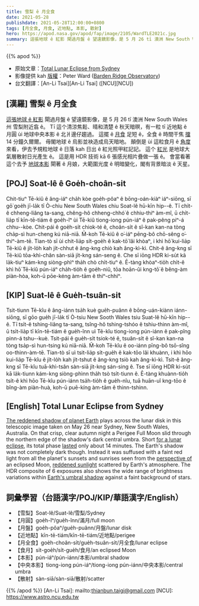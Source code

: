 ```yaml
---
title: 雪梨 ê 月全食
date: 2021-05-28
publishdate: 2021-05-28T12:00:00+0800
tags: [月全食, 月食, 近地點, 本影, 散射]
hero: https://apod.nasa.gov/apod/fap/image/2105/WardTLE2021c.jpg
summary: 這張地球 ê 紅影 閘過月盤 ê 望遠鏡影像，是 5 月 26 tī 澳洲 New South Wales 州 雪梨附近翕 ê。
---
```


{{% apod %}}

- 原始文章：[Total Lunar Eclipse from Sydney](https://apod.nasa.gov/apod/ap210528.html)
- 影像提供 kah [版權][copyright]：Peter Ward ([Barden Ridge Observatory](http://www.atscope.com.au/BRO/bardenridgeobs.html))
- 台文翻譯：[An-Li Tsai][An-Li Tsai] ([NCU][NCU])

## [漢羅] 雪梨 ê 月全食

[這張地球 ê 紅影][The reddened shadow of planet Earth] 閘過月盤 ê 望遠鏡影像，是 5 月 26 tī 澳洲 New South Wales 州 雪梨附近翕 ê。
Tī 這个清涼焦鬆、晴和清楚 ê 秋天暗暝，有一粒 tī 近地點 ê 月圓 ùi 地球中央本影 ê 北爿邊仔趨過。
這擺 ê [月食][for a lunar eclipse] 足短 ê，全食 ê 時間干焦 [擋][lasted] 14 分鐘久爾爾。
毋閣地球 ê 烏影並袂造成烏天暗地。
顛倒是 ùi 這粒食月 ê [角度][perspective of] 來看，伊去予規粒地球 ê 日落 kah 日出 ê 紅光照甲紅記記。
這个 [紅光][reddened sunlight] 是地球大氣層散射日光產生 ê。
這是用 HDR 技術 kā 6 張感光相片疊做一張 ê。
會當看著這个去予 [地球本影][Earth's umbral shadow] 閘著 ê 月娘，大範圍光度 ê 明暗變化，閣有背景暗淡 ê 天星。


## [POJ] Soat-lê ê Goe̍h-choân-si̍t

Chit-tiuⁿ Tē-kiû ê âng-iáⁿ cha̍h kòe goe̍h-pôaⁿ ê bōng-oán-kiàⁿ iáⁿ-siōng, sī gō͘ goe̍h jī-la̍k tī Ò-chiu New South Wales chiu Soat-lê hū-kīn hip--ê.
Tī chi̍t-ê chheng-liâng ta-sang, chêng-hô chheng-chhó͘ ê chhiu-thiⁿ àm-mî, ū chi̍t-lia̍p tī kīn-tē-tiám ê goe̍h-îⁿ ùi Tē-kiû tiong-iong pún-iáⁿ ê pak-pêng piⁿ-á chhu--kòe.
Chit-pái ê goe̍h-si̍t chiok-té ê, choân-si̍t ê sî-kan kan-na tòng cha̍p-sì hun-cheng kú niā-niā.
M̄-koh Tē-kiû ê o͘-iáⁿ pēng-bô chō-sêng o͘-thiⁿ-àm-tē.
Tian-tò sī ùi chit-lia̍p si̍t-goe̍h ê kak-tō͘ lâi khòaⁿ, i khì hō͘ kui-lia̍p Tē-kiû ê ji̍t-lo̍h kah ji̍t-chhut ê âng-kng chiò kah âng-kì-kì.
Chit-ê âng-kng sī Tē-kiû tōa-khì-chân sàn-siā ji̍t-kng sán-seng ê.
Che sī iōng HDR ki-su̍t kā la̍k-tiuⁿ kám-kng siòng-phìⁿ tha̍h chò chi̍t-tiuⁿ ê.
Ē-tàng khòaⁿ-tio̍h chi̍t-ê khì hō͘ Tē-kiû pún-iáⁿ cha̍h-tio̍h ê goe̍h-niû, tōa hoān-ûi kng-tō͘ ê bêng-àm piàn-hòa, koh-ū pōe-kéng àm-tām ê thiⁿ-chhiⁿ.


## [KIP] Suat-lê ê Gue̍h-tsuân-si̍t

Tsit-tiunn Tē-kîu ê âng-iánn tsa̍h kuè gue̍h-puânn ê bōng-uán-kiànn iánn-siōng, sī gōo gue̍h jī-la̍k tī Ò-tsiu New Sooth Wales tsiu Suat-lê hū-kīn hip--ê.
Tī tsi̍t-ê tshing-liâng ta-sang, tsîng-hô tshing-tshóo ê tshiu-thinn àm-mî, ū tsi̍t-lia̍p tī kīn-tē-tiám ê gue̍h-înn uì Tē-kîu tiong-iong pún-iánn ê pak-pîng pinn-á tshu--kuè.
Tsit-pái ê gue̍h-si̍t tsiok-té ê, tsuân-si̍t ê sî-kan kan-na tòng tsa̍p-sì hun-tsing kú niā-niā.
M̄-koh Tē-kîu ê oo-iánn pīng-bô tsō-sîng oo-thinn-àm-tē.
Tian-tò sī uì tsit-lia̍p si̍t-gue̍h ê kak-tōo lâi khuànn, i khì hōo kui-lia̍p Tē-kîu ê ji̍t-lo̍h kah ji̍t-tshut ê âng-kng tsiò kah âng-kì-kì.
Tsit-ê âng-kng sī Tē-kîu tuā-khì-tsân sàn-siā ji̍t-kng sán-sing ê.
Tse sī iōng HDR ki-su̍t kā la̍k-tiunn kám-kng siòng-phìnn tha̍h tsò tsi̍t-tiunn ê.
Ē-tàng khuànn-tio̍h tsi̍t-ê khì hōo Tē-kîu pún-iánn tsa̍h-tio̍h ê gue̍h-nîu, tuā huān-uî kng-tōo ê bîng-àm piàn-huà, koh-ū puē-kíng àm-tām ê thinn-tshinn.



## [English] Total Lunar Eclipse from Sydney

[The reddened shadow of planet Earth][The reddened shadow of planet Earth] plays across the lunar disk in this telescopic image taken on May 26 near Sydney, New South Wales, Australia.
On that crisp, clear autumn night a Perigee Full Moon slid through the northern edge of the shadow's dark central umbra.
Short [for a lunar eclipse][for a lunar eclipse], its total phase [lasted][lasted] only about 14 minutes.
The Earth's shadow was not completely dark though.
Instead it was suffused with a faint red light from all the planet's sunsets and sunrises seen from the [perspective of][perspective of] an eclipsed Moon, [reddened sunlight][reddened sunlight] scattered by Earth's atmosphere.
The HDR composite of 6 exposures also shows the wide range of brightness variations within [Earth's umbral shadow][Earth's umbral shadow] against a faint background of stars.


## 詞彙學習（台語漢字/POJ/KIP/華語漢字/English）

- 【雪梨】Soat-lê/Suat-lê/雪梨/Sydney
- 【月圓】goe̍h-îⁿ/gue̍h-înn/滿月/full moon
- 【月盤】goe̍h-pôaⁿ/gue̍h-puânn/月盤/lunar disk
- 【近地點】kīn-tē-tiám/kīn-tē-tiám/近地點/perigee
- 【月全食】goe̍h-choân-si̍t/gue̍h-tsuân-si̍t/月全食/lunar eclipse
- 【食月】si̍t-goe̍h/si̍t-gue̍h/食月/an eclipsed Moon
- 【本影】pún-iáⁿ/pún-iánn/本影/umbral shadow
- 【中央本影】tiong-iong pún-iáⁿ/tiong-iong pún-iánn/中央本影/central umbra
- 【散射】sàn-siā/sàn-siā/散射/scatter



{{% /apod %}}
[An-Li Tsai]: mailto:thianbun.taigi@gmail.com
[NCU]: https://www.astro.ncu.edu.tw

[copyright]: https://apod.nasa.gov/apod/fap/lib/about_apod.html#srapply

[The reddened shadow of planet Earth]:https://moon.nasa.gov/news/161/super-blood-moon-your-questions-answered/
[for a lunar eclipse]:https://www.timeanddate.com/eclipse/lunar/2021-may-26
[lasted]:https://apod.nasa.gov/apod/ap000726.html
[perspective of]:https://science.nasa.gov/science-news/science-at-nasa/2003/04nov_lunareclipse2105/
[reddened sunlight]:https://apod.nasa.gov/apod/ap180809.html
[Earth's umbral shadow]:https://apod.nasa.gov/apod/ap190126.html
